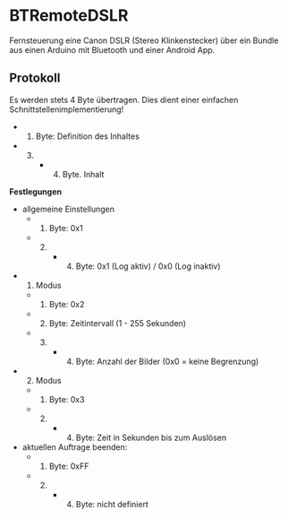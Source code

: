 BTRemoteDSLR
============

Fernsteuerung eine Canon DSLR (Stereo Klinkenstecker) über ein Bundle aus einen Arduino mit Bluetooth und einer Android App.

Protokoll
---------------------------------------------------------------------
Es werden stets 4 Byte übertragen. Dies dient einer einfachen Schnittstellenimplementierung!
* 1. Byte: Definition des Inhaltes
* 3. - 4. Byte. Inhalt

**Festlegungen**
* allgemeine Einstellungen
	- 1. Byte: 0x1
	- 2. - 4. Byte: 0x1 (Log aktiv) / 0x0 (Log inaktiv)
* 1. Modus
	- 1. Byte: 0x2
	- 2. Byte: Zeitintervall (1 - 255 Sekunden)
	- 3. - 4. Byte: Anzahl der Bilder (0x0 = keine Begrenzung)
* 2. Modus
	- 1. Byte: 0x3
	- 2. - 4. Byte: Zeit in Sekunden bis zum Auslösen
* aktuellen Auftrage beenden:
	- 1. Byte: 0xFF
	- 2. - 4. Byte: nicht definiert
